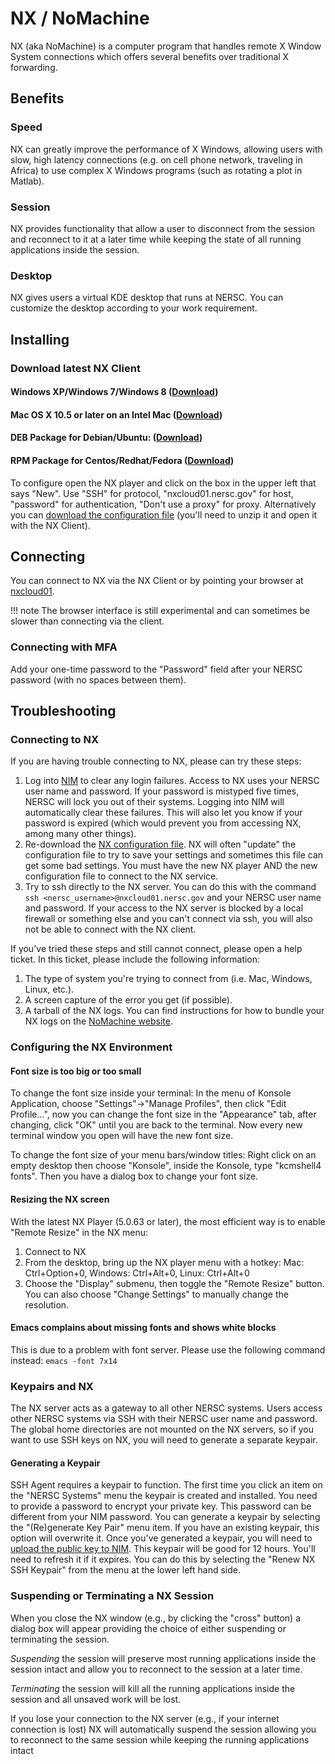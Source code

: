 # NX / NoMachine

NX (aka NoMachine) is a computer program that handles remote X Window
System connections which offers several benefits over traditional X
forwarding.

## Benefits

### Speed

NX can greatly improve the performance of X Windows, allowing users
with slow, high latency connections (e.g. on cell phone network,
traveling in Africa) to use complex X Windows programs (such as
rotating a plot in Matlab).

### Session

NX provides functionality that allow a user to disconnect from the session
and reconnect to it at a later time while keeping the state of all
running applications inside the session.

### Desktop

NX gives users a virtual KDE desktop that runs at NERSC. You can
customize the desktop according to your work requirement.

## Installing

### Download latest NX Client
#### Windows XP/Windows 7/Windows 8 ([Download](https://portal.nersc.gov/project/mpccc/nx/nomachine-enterprise-client_6.0.80_1.exe))
#### Mac OS X 10.5 or later on an Intel Mac ([Download](https://portal.nersc.gov/project/mpccc/nx/nomachine-enterprise-client_6.0.66_2.dmg))
#### DEB Package for Debian/Ubuntu: ([Download](https://portal.nersc.gov/project/mpccc/nx/nomachine-enterprise-client_6.0.66_2_amd64.deb))
#### RPM Package for Centos/Redhat/Fedora ([Download](https://portal.nersc.gov/project/mpccc/nx/nomachine-enterprise-client_6.0.66_2_x86_64.rpm))

To configure open the NX player and click on the box in the
upper left that says "New". Use "SSH" for protocol,
"nxcloud01.nersc.gov" for host, "password" for authentication,
"Don't use a proxy" for proxy. Alternatively you can [download
the configuration
file](https://portal.nersc.gov/project/mpccc/nx/Connection_to_NERSC_NX_service.nxs.gz)
(you'll need to unzip it and open it with the NX Client).

## Connecting

You can connect to NX via the NX Client or by pointing your browser
at [nxcloud01](https://nxcloud01.nersc.gov).

!!! note
    The browser interface is still experimental and can sometimes
    be slower than connecting via the client.

### Connecting with MFA

Add your one-time password to the "Password" field after your NERSC
password (with no spaces between them).

## Troubleshooting

### Connecting to NX

If you are having trouble connecting to NX, please can try these steps:

1. Log into [NIM](https://nim.nersc.gov) to clear any login
   failures. Access to NX uses your NERSC user name and password. If
   your password is mistyped five times, NERSC will lock you out of
   their systems. Logging into NIM will automatically clear these
   failures. This will also let you know if your password is expired
   (which would prevent you from accessing NX, among many other
   things).
2. Re-download
   the
   [NX configuration file](https://portal.nersc.gov/project/mpccc/nx/Connection_to_NERSC_NX_service.nxs.gz). NX
   will often "update" the configuration file to try to save your
   settings and sometimes this file can get some bad settings. You
   must have the new NX player AND the new configuration file to
   connect to the NX service.
3. Try to ssh directly to the NX server. You can do this with the
   command `ssh <nersc_username>@nxcloud01.nersc.gov` and your NERSC
   user name and password. If your access to the NX server is blocked
   by a local firewall or something else and you can't connect via
   ssh, you will also not be able to connect with the NX client.

If you've tried these steps and still cannot connect, please open a
help ticket. In this ticket, please include the following information:

1. The type of system you're trying to connect from (i.e. Mac,
   Windows, Linux, etc.).
1. A screen capture of the error you get (if possible).
1. A tarball of the NX logs. You can find instructions for how to
   bundle your NX logs on
   the [NoMachine website](https://www.nomachine.com/DT07M00098).

### Configuring the NX Environment

#### Font size is too big or too small

To change the font size inside your terminal: In the menu of Konsole
Application, choose "Settings"->"Manage Profiles", then click "Edit
Profile...", now you can change the font size in the "Appearance" tab,
after changing, click "OK" until you are back to the terminal. Now
every new terminal window you open will have the new font size.

To change the font size of your menu bars/window titles: Right click
on an empty desktop then choose "Konsole", inside the Konsole, type
"kcmshell4 fonts". Then you have a dialog box to change your font
size.

#### Resizing the NX screen

With the latest NX Player (5.0.63 or later), the most efficient way is
to enable "Remote Resize" in the NX menu:

1. Connect to NX
1. From the desktop, bring up the NX player menu with a hotkey: Mac:
   Ctrl+Option+0, Windows: Ctrl+Alt+0, Linux: Ctrl+Alt+0
1. Choose the "Display" submenu, then toggle the "Remote Resize"
   button. You can also choose "Change Settings" to manually change
   the resolution.

#### Emacs complains about missing fonts and shows white blocks

This is due to a problem with font server. Please use the following
command instead: `emacs -font 7x14`

### Keypairs and NX

The NX server acts as a gateway to all other NERSC systems. Users
access other NERSC systems via SSH with their NERSC user name and
password. The global home directories are not mounted on the NX
servers, so if you want to use SSH keys on NX, you will need to
generate a separate keypair.

#### Generating a Keypair

SSH Agent requires a keypair to function. The first time you click an
item on the "NERSC Systems" menu the keypair is created and
installed. You need to provide a password to encrypt your private
key. This password can be different from your NIM password. You can
generate a keypair by selecting the "(Re)generate Key Pair" menu
item. If you have an existing keypair, this option will overwrite
it. Once you've generated a keypair, you will need
to [upload the public key to NIM](https://www.nersc.gov/users/connecting-to-nersc/connecting-with-ssh/#toc-anchor-2).
This keypair will be good for 12 hours. You'll need to refresh it if it
expires. You can do this by selecting the "Renew NX SSH Keypair" from
the menu at the lower left hand side.

### Suspending or Terminating a NX Session

When you close the NX window (e.g., by clicking the "cross" button) a
dialog box will appear providing the choice of either suspending or
terminating the session.

*Suspending* the session will preserve most running applications inside
the session intact and allow you to reconnect to the session at a
later time.

*Terminating* the session will kill all the running applications inside
the session and all unsaved work will be lost.

If you lose your connection to the NX server (e.g., if your internet
connection is lost) NX will automatically suspend the session allowing
you to reconnect to the same session while keeping the running
applications intact
